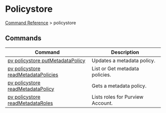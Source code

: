 # Policystore
[Command Reference](../../../README.md#command-reference) > policystore

## Commands
| Command | Description |
| --- | --- |
| [pv policystore putMetadataPolicy](./putMetadataPolicy.md) | Updates a metadata policy. |
| [pv policystore readMetadataPolicies](./readMetadataPolicies.md) | List or Get metadata policies. |
| [pv policystore readMetadataPolicy](./readMetadataPolicy.md) | Gets a metadata policy. |
| [pv policystore readMetadataRoles](./readMetadataRoles.md) | Lists roles for Purview Account. |
